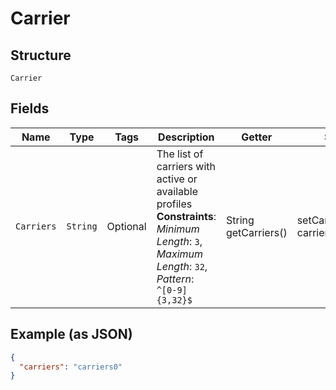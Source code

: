 
# Carrier

## Structure

`Carrier`

## Fields

| Name | Type | Tags | Description | Getter | Setter |
|  --- | --- | --- | --- | --- | --- |
| `Carriers` | `String` | Optional | The list of carriers with active or available profiles<br>**Constraints**: *Minimum Length*: `3`, *Maximum Length*: `32`, *Pattern*: `^[0-9]{3,32}$` | String getCarriers() | setCarriers(String carriers) |

## Example (as JSON)

```json
{
  "carriers": "carriers0"
}
```

